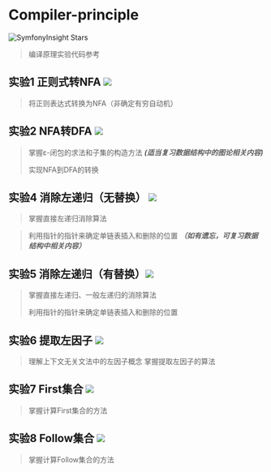 # Compiler-principle
![SymfonyInsight Stars](https://img.shields.io/symfony/i/stars/5)
> 编译原理实验代码参考
## 实验1 正则式转NFA  ![](https://img.shields.io/static/v1?label=难度&message=2&color=green)
> 将正则表达式转换为NFA（非确定有穷自动机）

## 实验2 NFA转DFA  ![](https://img.shields.io/static/v1?label=难度&message=4&color=red)
> 掌握ε-闭包的求法和子集的构造方法 ***(适当复习数据结构中的图论相关内容)***
> 
> 实现NFA到DFA的转换

## 实验4 消除左递归（无替换） ![](https://img.shields.io/static/v1?label=难度&message=3&color=orange)
> 掌握直接左递归消除算法

> 利用指针的指针来确定单链表插入和删除的位置 ***（如有遗忘，可复习数据结构中相关内容）***

## 实验5 消除左递归（有替换）![](https://img.shields.io/static/v1?label=难度&message=4&color=red)
> 掌握直接左递归、一般左递归的消除算法
> 
> 利用指针的指针来确定单链表插入和删除的位置

## 实验6 提取左因子  ![](https://img.shields.io/static/v1?label=难度&message=3&color=orange)
> 理解上下文无关文法中的左因子概念
> 掌握提取左因子的算法

## 实验7 First集合  ![](https://img.shields.io/static/v1?label=难度&message=2&color=green)
> 掌握计算First集合的方法

## 实验8 Follow集合  ![](https://img.shields.io/static/v1?label=难度&message=2&color=green)
> 掌握计算Follow集合的方法


